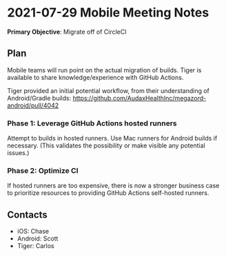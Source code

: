 
# 2021-07-29 Mobile Meeting Notes

**Primary Objective**: Migrate off of CircleCI

## Plan

Mobile teams will run point on the actual migration of builds.
Tiger is available to share knowledge/experience with GitHub Actions.

Tiger provided an initial potential workflow, from their understanding of Android/Gradle builds: https://github.com/AudaxHealthInc/megazord-android/pull/4042

### Phase 1: Leverage GitHub Actions hosted runners

Attempt to builds in hosted runners. Use Mac runners for Android builds if necessary. (This validates the possibility or make visible any potential issues.)

### Phase 2: Optimize CI

If hosted runners are too expensive, there is now a stronger business case to prioritize resources to providing GitHub Actions self-hosted runners.

## Contacts

 - iOS: Chase
 - Android: Scott
 - Tiger: Carlos
<!--stackedit_data:
eyJoaXN0b3J5IjpbLTgzMTczMzUzMl19
-->